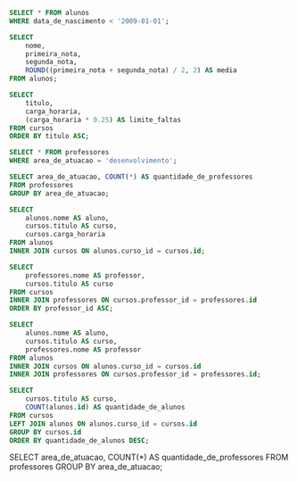 ```sql (1)
SELECT * FROM alunos
WHERE data_de_nascimento < '2009-01-01';
```

```sql  (2)
SELECT
    nome,
    primeira_nota,
    segunda_nota,
    ROUND((primeira_nota + segunda_nota) / 2, 2) AS media
FROM alunos;
```

```sql (3)
SELECT
    titulo,
    carga_horaria,
    (carga_horaria * 0.25) AS limite_faltas
FROM cursos
ORDER BY titulo ASC;
```

```sql (4)
SELECT * FROM professores
WHERE area_de_atuacao = 'desenvolvimento';
```

```sql (5)
SELECT area_de_atuacao, COUNT(*) AS quantidade_de_professores
FROM professores
GROUP BY area_de_atuacao;
```

```sql (6)
SELECT 
    alunos.nome AS aluno,
    cursos.titulo AS curso,
    cursos.carga_horaria
FROM alunos
INNER JOIN cursos ON alunos.curso_id = cursos.id;
```

```sql (7)
SELECT
    professores.nome AS professor,
    cursos.titulo AS curso
FROM cursos
INNER JOIN professores ON cursos.professor_id = professores.id
ORDER BY professor_id ASC;
```

```sql (8)
SELECT
    alunos.nome AS aluno,
    cursos.titulo AS curso,
    professores.nome AS professor
FROM alunos
INNER JOIN cursos ON alunos.curso_id = cursos.id
INNER JOIN professores ON cursos.professor_id = professores.id;    
```

```sql (9)
SELECT
    cursos.titulo AS curso,
    COUNT(alunos.id) AS quantidade_de_alunos 
FROM cursos
LEFT JOIN alunos ON alunos.curso_id = cursos.id
GROUP BY cursos.id
ORDER BY quantidade_de_alunos DESC;
```

SELECT area_de_atuacao, COUNT(*) AS quantidade_de_professores
FROM professores
GROUP BY area_de_atuacao;